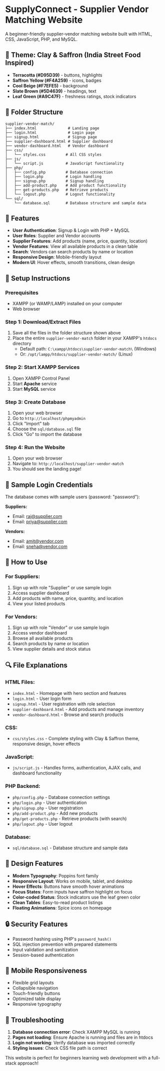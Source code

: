 # SupplyConnect - Supplier Vendor Matching Website

A beginner-friendly supplier-vendor matching website built with HTML, CSS, JavaScript, PHP, and MySQL.

## 🎨 Theme: Clay & Saffron (India Street Food Inspired)
- **Terracotta (#D95D39)** - buttons, highlights
- **Saffron Yellow (#F4A259)** - icons, badges  
- **Cool Beige (#F7EFE5)** - background
- **Slate Brown (#5D4639)** - headings, text
- **Leaf Green (#A9C47F)** - freshness ratings, stock indicators

## 📁 Folder Structure
```
supplier-vendor-match/
├── index.html              # Landing page
├── login.html              # Login page
├── signup.html             # Signup page
├── supplier-dashboard.html # Supplier dashboard
├── vendor-dashboard.html   # Vendor dashboard
├── css/
│   └── styles.css         # All CSS styles
├── js/
│   └── script.js          # JavaScript functionality
├── php/
│   ├── config.php         # Database connection
│   ├── login.php          # Login handling
│   ├── signup.php         # Signup handling
│   ├── add-product.php    # Add product functionality
│   ├── get-products.php   # Retrieve products
│   └── logout.php         # Logout functionality
└── sql/
    └── database.sql       # Database structure and sample data
```

## 🔧 Features
- **User Authentication**: Signup & Login with PHP + MySQL
- **User Roles**: Supplier and Vendor accounts
- **Supplier Features**: Add products (name, price, quantity, location)
- **Vendor Features**: View all available products in a clean table
- **Search**: Vendors can search products by name or location
- **Responsive Design**: Mobile-friendly layout
- **Modern UI**: Hover effects, smooth transitions, clean design

## 🚀 Setup Instructions

### Prerequisites
- XAMPP (or WAMP/LAMP) installed on your computer
- Web browser

### Step 1: Download/Extract Files
1. Save all the files in the folder structure shown above
2. Place the entire `supplier-vendor-match` folder in your XAMPP's `htdocs` directory
   - Default path: `C:\xampp\htdocs\supplier-vendor-match\` (Windows)
   - Or: `/opt/lampp/htdocs/supplier-vendor-match/` (Linux)

### Step 2: Start XAMPP Services
1. Open XAMPP Control Panel
2. Start **Apache** service
3. Start **MySQL** service

### Step 3: Create Database
1. Open your web browser
2. Go to `http://localhost/phpmyadmin`
3. Click "Import" tab
4. Choose the `sql/database.sql` file
5. Click "Go" to import the database

### Step 4: Run the Website
1. Open your web browser
2. Navigate to: `http://localhost/supplier-vendor-match`
3. You should see the landing page!

## 📝 Sample Login Credentials
The database comes with sample users (password: "password"):

**Suppliers:**
- Email: raj@supplier.com
- Email: priya@supplier.com

**Vendors:**
- Email: amit@vendor.com  
- Email: sneha@vendor.com

## 🎯 How to Use

### For Suppliers:
1. Sign up with role "Supplier" or use sample login
2. Access supplier dashboard
3. Add products with name, price, quantity, and location
4. View your listed products

### For Vendors:
1. Sign up with role "Vendor" or use sample login  
2. Access vendor dashboard
3. Browse all available products
4. Search products by name or location
5. View supplier details and stock status

## 🔍 File Explanations

### HTML Files:
- `index.html` - Homepage with hero section and features
- `login.html` - User login form
- `signup.html` - User registration with role selection
- `supplier-dashboard.html` - Add products and manage inventory
- `vendor-dashboard.html` - Browse and search products

### CSS:
- `css/styles.css` - Complete styling with Clay & Saffron theme, responsive design, hover effects

### JavaScript:
- `js/script.js` - Handles forms, authentication, AJAX calls, and dashboard functionality

### PHP Backend:
- `php/config.php` - Database connection settings
- `php/login.php` - User authentication
- `php/signup.php` - User registration  
- `php/add-product.php` - Add new products
- `php/get-products.php` - Retrieve products (with search)
- `php/logout.php` - User logout

### Database:
- `sql/database.sql` - Database structure and sample data

## 🎨 Design Features
- **Modern Typography**: Poppins font family
- **Responsive Layout**: Works on mobile, tablet, and desktop
- **Hover Effects**: Buttons have smooth hover animations
- **Focus States**: Form inputs have saffron highlight on focus
- **Color-coded Status**: Stock indicators use the leaf green color
- **Clean Tables**: Easy-to-read product listings
- **Floating Animations**: Spice icons on homepage

## 🔒 Security Features
- Password hashing using PHP's `password_hash()`
- SQL injection prevention with prepared statements
- Input validation and sanitization
- Session-based authentication

## 📱 Mobile Responsiveness
- Flexible grid layouts
- Collapsible navigation
- Touch-friendly buttons
- Optimized table display
- Responsive typography

## 🐛 Troubleshooting
1. **Database connection error**: Check XAMPP MySQL is running
2. **Pages not loading**: Ensure Apache is running and files are in htdocs
3. **Login not working**: Verify database was imported correctly
4. **Styling issues**: Check CSS file path is correct

This website is perfect for beginners learning web development with a full-stack approach!